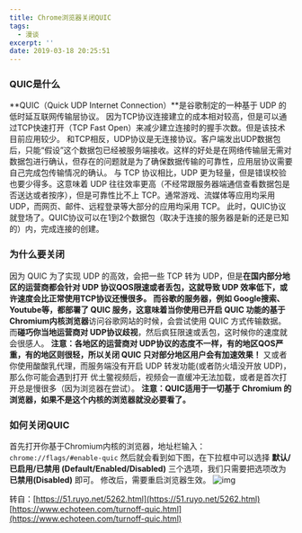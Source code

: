 ```yaml
---
title: Chrome浏览器关闭QUIC
tags:
  - 漫谈
excerpt: ''
date: 2019-03-18 20:25:51
---
```


### QUIC是什么

**QUIC（Quick UDP Internet Connection）**是谷歌制定的一种基于 UDP 的低时延互联网传输层协议。 因为TCP协议连接建立的成本相对较高，但是可以通过TCP快速打开（TCP Fast Open）来减少建立连接时的握手次数。但是该技术目前应用较少。 和TCP相反，UDP协议是无连接协议。客户端发出UDP数据包后，只能“假设”这个数据包已经被服务端接收。这样的好处是在网络传输层无需对数据包进行确认，但存在的问题就是为了确保数据传输的可靠性，应用层协议需要自己完成包传输情况的确认。 与 TCP 协议相比，UDP 更为轻量，但是错误校验也要少得多。这意味着 UDP 往往效率更高（不经常跟服务器端通信查看数据包是否送达或者按序），但是可靠性比不上 TCP。通常游戏、流媒体等应用均采用 UDP，而网页、邮件、远程登录等大部分的应用均采用 TCP。 此时，QUIC协议就登场了。QUIC协议可以在1到2个数据包（取决于连接的服务器是新的还是已知的）内，完成连接的创建。

### 为什么要关闭

因为 QUIC 为了实现 UDP 的高效，会把一些 TCP 转为 UDP，但是**在国内部分地区的运营商都会针对 UDP 协议QOS限速或者丢包，**这就导致 **UDP 效率低下**，或许速度会比正常使用TCP协议还慢很多。 而谷歌的服务器，例如 Google搜索、Youtube等，都部署了 QUIC 服务，这意味着当你使用**已开启 QUIC 功能的基于Chromium内核浏览器**访问谷歌网站的时候，会尝试使用 QUIC 方式传输数据。而**碰巧你当地运营商对 UDP协议歧视**，然后疯狂限速或丢包，这时候你的速度就会很感人。 **注意：各地区的运营商对 UDP协议的态度不一样，有的地区QOS严重，有的地区则很轻，所以关闭 QUIC 只对部分地区用户会有加速效果！** 又或者你使用酸酸乳代理，而服务端没有开启 UDP 转发功能(或者防火墙没开放 UDP)，那么你可能会遇到打开 优土鳖视频后，视频会一直缓冲无法加载，或者是首次打开总是慢很多（因为浏览器在尝试）。 **注意：QUIC适用于一切基于 Chromium 的浏览器，如果不是这个内核的浏览器就没必要看了。**

### 如何关闭QUIC

首先打开你基于Chromium内核的浏览器，地址栏输入： `chrome://flags/#enable-quic` 然后就会看到如下图，在下拉框中可以选择 **默认/已启用/已禁用 (Default/Enabled/Disabled)** 三个选项，我们只需要把选项改为 **已禁用(Disabled)** 即可。 修改后，需要重启浏览器生效。 ![img](https://i.loli.net/2020/03/11/KVIeLhzRNyp1uUX.png)

转自：[https://51.ruyo.net/5262.html](https://51.ruyo.net/5262.html) [https://www.echoteen.com/turnoff-quic.html](https://www.echoteen.com/turnoff-quic.html)